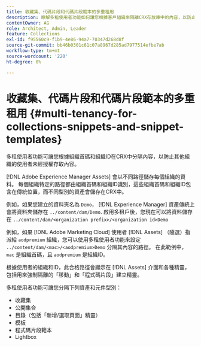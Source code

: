 ```yaml
---
title: 收藏集、代碼片段和代碼片段範本的多重租用
description: 瞭解多租使用者功能如何讓您根據客戶組織來隔離CRX存放庫中的內容，以防止未經授權的存取。
contentOwner: AG
role: Architect, Admin, Leader
feature: Collections
exl-id: f95560c9-f1b9-4e86-94a7-70347d268d8f
source-git-commit: bb46b0301c61c07a8967d285ad7977514efbe7ab
workflow-type: tm+mt
source-wordcount: '220'
ht-degree: 0%

---
```


# 收藏集、代碼片段和代碼片段範本的多重租用 {#multi-tenancy-for-collections-snippets-and-snippet-templates}

多租使用者功能可讓您根據組織首碼和組織ID在CRX中分隔內容，以防止其他組織的使用者未經授權存取內容。

[!DNL Adobe Experience Manager Assets] 會以不同路徑儲存每個組織的資料。 每個組織特定的路徑都由組織首碼和組織ID識別，這些組織首碼和組織ID包含在傳統位置，而不同型別的資產會儲存在CRX中。

例如，如果您建立的資料夾名為 `Demo`， [!DNL Experience Manager] 資產傳統上會將資料夾儲存在 `../content/dam/Demo`. 啟用多租戶後，您現在可以將資料儲存在 `../content/dam/<organization prefix>/<organization id>Demo`

例如，如果 [!DNL Adobe Marketing Cloud] 使用者 [!DNL Assets] （隨選）指派給 `aodpremium` 組織，您可以使用多租使用者功能來設定 `../content/dam/<mac>/<aodpremium>Demo` 分隔其內容的路徑。 在此範例中， `mac` 是組織首碼，且 `aodpremium` 是組織ID。

根據使用者的組織和ID，此合格路徑會顯示在 [!DNL Assets] 介面和各種精靈，包括用來強制隔離的「移動」和「程式碼片段」建立精靈。

多租使用者功能可讓您分隔下列資產和元件型別：

* 收藏集
* 公開集合
* 目錄（包括「新增/選取頁面」精靈）
* 模板
* 程式碼片段範本
* Lightbox
